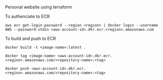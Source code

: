 Personal website using terraform

To authenciate to ECR

```
aws ecr get-login-password --region <region> | docker login --username AWS --password-stdin <aws-account-id>.dkr.ecr.<region>.amazonaws.com
```

To build and push to ECR

```
docker build -t <image-name>:latest .

docker tag <image-name> <aws-account-id>.dkr.ecr.<region>.amazonaws.com/<repository-name>:<tag>

docker push <aws-account-id>.dkr.ecr.<region>.amazonaws.com/<repository-name>:<tag>

```
